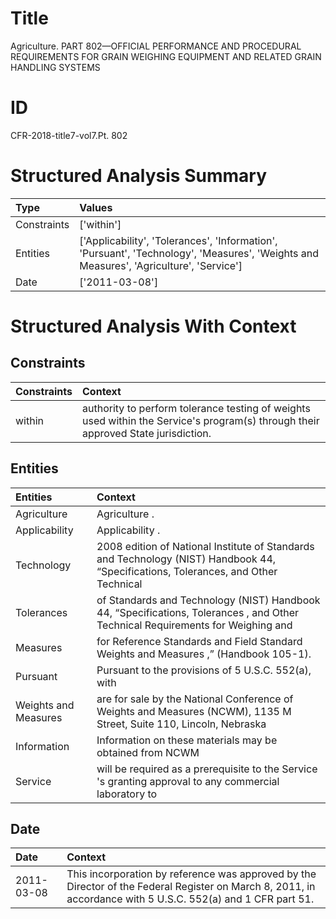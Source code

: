 # Title

 Agriculture. PART 802—OFFICIAL PERFORMANCE AND PROCEDURAL REQUIREMENTS FOR GRAIN WEIGHING EQUIPMENT AND RELATED GRAIN HANDLING SYSTEMS


# ID

 CFR-2018-title7-vol7.Pt. 802


# Structured Analysis Summary

| Type        | Values                                                                                                                                 |
|:------------|:---------------------------------------------------------------------------------------------------------------------------------------|
| Constraints | ['within']                                                                                                                             |
| Entities    | ['Applicability', 'Tolerances', 'Information', 'Pursuant', 'Technology', 'Measures', 'Weights and Measures', 'Agriculture', 'Service'] |
| Date        | ['2011-03-08']                                                                                                                         |


# Structured Analysis With Context

 


## Constraints

| Constraints   | Context                                                                                                                            |
|:--------------|:-----------------------------------------------------------------------------------------------------------------------------------|
| within        | authority to perform tolerance testing of weights used within  the Service's program(s) through their approved State jurisdiction. |


## Entities

| Entities             | Context                                                                                                                                   |
|:---------------------|:------------------------------------------------------------------------------------------------------------------------------------------|
| Agriculture          | Agriculture .                                                                                                                             |
| Applicability        | Applicability .                                                                                                                           |
| Technology           | 2008 edition of National Institute of Standards and Technology (NIST) Handbook 44, &#8220;Specifications, Tolerances, and Other Technical |
| Tolerances           | of Standards and Technology (NIST) Handbook 44, &#8220;Specifications, Tolerances , and Other Technical Requirements for Weighing and     |
| Measures             | for Reference Standards and Field Standard Weights and Measures ,&#8221; (Handbook 105-1).                                                |
| Pursuant             | Pursuant to the provisions of 5 U.S.C. 552(a), with                                                                                       |
| Weights and Measures | are for sale by the National Conference of Weights and Measures (NCWM), 1135 M Street, Suite 110, Lincoln, Nebraska                       |
| Information          | Information on these materials may be obtained from NCWM                                                                                  |
| Service              | will be required as a prerequisite to the Service 's granting approval to any commercial laboratory to                                    |


## Date

| Date       | Context                                                                                                                                                      |
|:-----------|:-------------------------------------------------------------------------------------------------------------------------------------------------------------|
| 2011-03-08 | This incorporation by reference was approved by the Director of the Federal Register on March 8, 2011, in accordance with 5 U.S.C. 552(a) and 1 CFR part 51. |


